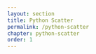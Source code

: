 ```yaml
---
layout: section
title: Python Scatter
permalink: /python-scatter
chapter: python-scatter
order: 1
---
```

